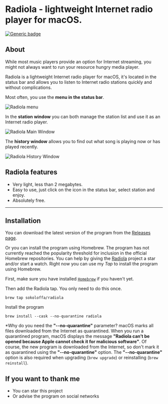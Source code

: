 # Radiola - lightweight Internet radio player for macOS.

[![Generic badge](https://img.shields.io/badge/-Download-blue.svg?style=for-the-badge)](https://github.com/SokoloffA/radiola/releases)

## About
While most music players provide an option for Internet streaming, you might not always want to run your resource hungry media player.

Radiola is a lightweight Internet radio player for macOS, it's located in the status bar and allows you to listen to Internet radio stations quickly and without complications.

Most often, you use the **menu in the status bar**.

![Radiola menu](https://user-images.githubusercontent.com/854935/182122940-a42de641-3377-4728-bd95-b3b6e54f2ea9.png)  


In the **station window** you can both manage the station list and use it as an Internet radio player.

![Radiola Main Window](https://user-images.githubusercontent.com/854935/182121740-67f47916-85a7-4d3d-8742-a0ea06c511c9.png)


The **history window** allows you to find out what song is playing now or has played recently.

![Radiola History Window](https://user-images.githubusercontent.com/854935/182125735-6dd7494a-c899-471e-a617-1dd09dbe497c.png)

## Radiola features
* Very light, less than 2 megabytes.
* Easy to use, just click on the icon in the status bar, select station and enjoy.
* Absolutely free.

___
## Installation
You can download the latest version of the program from the [Releases page](https://github.com/SokoloffA/radiola/releases).

Or you can install the program using Homebrew. 
The program has not currently reached the popularity threshold for inclusion in the official Homebrew repositories. You can help by giving the [Radiola](https://github.com/SokoloffA/radiola) project a star and/or start a watch. Right now you can use my *Tap* to install the program using Homebrew.

First, make sure you have installed [`Homebrew`](https://brew.sh) if you haven't yet.

Then add the Radiola tap. You only need to do this once.
```
brew tap sokoloffa/radiola
```

Install the program
```
brew install --cask --no-quarantine radiola
```

*Why do you need the **"--no-quarantine"** parameter?
macOS marks all files downloaded from the Internet as quarantined. When you run a quarantined program, macOS displays the message **"Radiola can’t be opened because Apple cannot check it for malicious software"**. 
Of course, the new program is downloaded from the Internet, so don't mark it as quarantined using the **"--no-quarantine"** option. 
The **"--no-quarantine"** option is also required when upgrading (`brew upgrade`) or reinstalling (`brew reinstall`).





## If you want to thank me
* You can star this project
* Or advise the program on social networks

